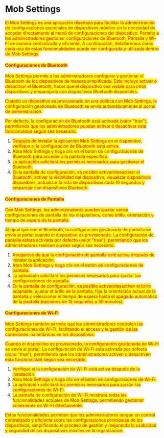 # Mob Settings

<mark style="color:red;">El Mob Settings es una aplicación diseñada para facilitar la administración de configuraciones esenciales de dispositivos móviles sin la necesidad de acceder directamente al menú de configuraciones del dispositivo. Permite a los administradores gestionar configuraciones de Bluetooth, Pantalla y Wi-Fi de manera centralizada y eficiente. A continuación, detallaremos cómo cada una de estas funcionalidades puede ser configurada y utilizada dentro de Mob Settings.</mark>

#### <mark style="color:red;">Configuraciones de Bluetooth</mark>

<mark style="color:red;">Mob Settings permite a los administradores configurar y gestionar el Bluetooth de los dispositivos de manera simplificada. Esto incluye activar o desactivar el Bluetooth, hacer que el dispositivo sea visible para otros dispositivos y emparejarlo con dispositivos Bluetooth disponibles.</mark>

<mark style="color:red;">Cuando un dispositivo es provisionado en una política con Mob Settings, la configuración gestionada de Bluetooth se envía automáticamente al portal de administración.</mark>&#x20;

<mark style="color:red;">Por defecto, la configuración de Bluetooth está activada (valor "true"), permitiendo que los administradores puedan activar o desactivar esta funcionalidad según sea necesario.</mark>

1. <mark style="color:red;">Después de instalar la aplicación Mob Settings en el dispositivo, verifique si la configuración de Bluetooth está activa.</mark>
2. <mark style="color:red;">Abra Mob Settings y haga clic en el botón de configuraciones de Bluetooth para acceder a la pantalla específica.</mark>
3. <mark style="color:red;">La aplicación solicitará los permisos necesarios para gestionar el Bluetooth.</mark>
4. <mark style="color:red;">En la pantalla de configuración, es posible activar/desactivar el Bluetooth, activar la visibilidad del dispositivo, visualizar dispositivos disponibles, actualizar la lista de dispositivos cada 10 segundos y emparejar con dispositivos Bluetooth.</mark>

#### <mark style="color:red;">Configuraciones de Pantalla</mark>

<mark style="color:red;">Con Mob Settings, los administradores pueden ajustar varias configuraciones de pantalla de los dispositivos, como brillo, orientación y tiempo de espera de la pantalla.</mark>

<mark style="color:red;">Al igual que con el Bluetooth, la configuración gestionada de pantalla se envía al portal cuando el dispositivo es provisionado. La configuración de pantalla estará activada por defecto (valor "true"), permitiendo que los administradores realicen ajustes según sea necesario.</mark>

1. <mark style="color:red;">Asegúrese de que la configuración de pantalla esté activa después de instalar la aplicación.</mark>
2. <mark style="color:red;">Abra Mob Settings y haga clic en el botón de configuraciones de pantalla.</mark>
3. <mark style="color:red;">La aplicación solicitará los permisos necesarios para ajustar las configuraciones de pantalla.</mark>
4. <mark style="color:red;">En la pantalla de configuración, es posible activar/desactivar el brillo adaptable, ajustar el brillo de la pantalla, fijar la orientación actual de la pantalla y seleccionar el tiempo de espera hasta el apagado automático de la pantalla (opciones de 15 segundos a 30 minutos).</mark>

#### <mark style="color:red;">Configuraciones de Wi-Fi</mark>

<mark style="color:red;">Mob Settings también permite que los administradores controlen las configuraciones de Wi-Fi, facilitando el acceso y la gestión de las conexiones inalámbricas en los dispositivos.</mark>

<mark style="color:red;">Cuando el dispositivo es provisionado, la configuración gestionada de Wi-Fi se envía al portal. La configuración de Wi-Fi está activada por defecto (valor "true"), permitiendo que los administradores activen o desactiven esta funcionalidad según sea necesario.</mark>

1. <mark style="color:red;">Verifique si la configuración de Wi-Fi está activa después de la instalación.</mark>
2. <mark style="color:red;">Abra Mob Settings y haga clic en el botón de configuraciones de Wi-Fi.</mark>
3. <mark style="color:red;">La aplicación solicitará los permisos necesarios para ajustar las configuraciones de Wi-Fi.</mark>
4. <mark style="color:red;">La pantalla de configuración de Wi-Fi mostrará todas las funcionalidades actuales de Mob Settings, permitiendo gestionar conexiones de Wi-Fi directamente.</mark>

<mark style="color:red;">Estas funcionalidades permiten que los administradores tengan un control centralizado y eficiente sobre las configuraciones principales de los dispositivos, simplificando el proceso de gestión y mejorando la usabilidad y seguridad de los dispositivos móviles en la organización.</mark>
